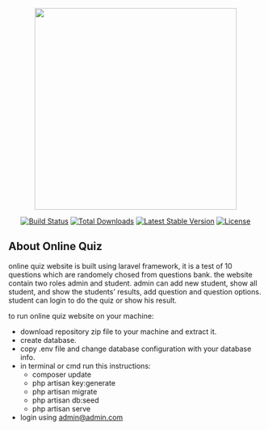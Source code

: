 <p align="center"><img src="https://res.cloudinary.com/dtfbvvkyp/image/upload/v1566331377/laravel-logolockup-cmyk-red.svg" width="400"></p>

<p align="center">
<a href="https://travis-ci.org/laravel/framework"><img src="https://travis-ci.org/laravel/framework.svg" alt="Build Status"></a>
<a href="https://packagist.org/packages/laravel/framework"><img src="https://poser.pugx.org/laravel/framework/d/total.svg" alt="Total Downloads"></a>
<a href="https://packagist.org/packages/laravel/framework"><img src="https://poser.pugx.org/laravel/framework/v/stable.svg" alt="Latest Stable Version"></a>
<a href="https://packagist.org/packages/laravel/framework"><img src="https://poser.pugx.org/laravel/framework/license.svg" alt="License"></a>
</p>


## About Online Quiz

online quiz website is built using laravel framework, it is a test of 10 questions which are randomely chosed from questions bank.  the website contain two roles admin and student.
admin can add new student, show all student, and show the students' results, add question and question options.
student can login to do the quiz or show his result.


to run online quiz website on your machine:
- download repository zip file to your machine and extract it.
- create database.
- copy .env file and change database configuration with your database info.
- in terminal or cmd run this instructions:
    - composer update
    - php artisan key:generate
    - php artisan migrate
    - php artisan db:seed
    - php artisan serve
- login using admin@admin.com
